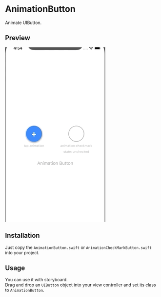 # AnimationButton
Animate UIButton.

## Preview  
![preview](https://github.com/hayabusabusa/AnimationButton/blob/master/preview.gif)  

## Installation
Just copy the `AnimationButton.swift` or `AnimationCheckMarkButton.swift` into your project.  

## Usage
You can use it with storyboard.  
Drag and drop an `UIButton` object into your view controller and set its class to `AnimationButton`.   
